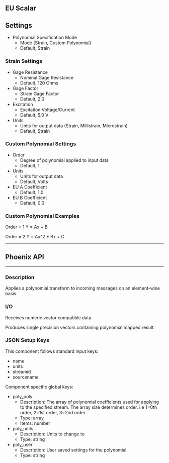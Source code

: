 ## EU Scalar
## Settings

- Polynomial Specification Mode
  - Mode (Strain, Custom Polynomial)
  - Default, Strain

### Strain Settings

- Gage Resistance
  - Nominal Gage Resistance
  - Default, 120 Ohms
- Gage Factor
  - Strain Gage Factor
  - Default, 2.0
- Excitation
  - Excitation Voltage/Current
  - Default, 5.0 V
- Units
  - Units for output data (Strain, Millistrain, Microstrain)
  - Default, Strain

### Custom Polynomial Settings

- Order
  - Degree of polynomial applied to input data
  - Default, 1
- Units
  - Units for output data
  - Default, Volts
- EU A Coefficient
  - Default, 1.0
- EU B Coefficient
  - Default, 0.0

### Custom Polynomial Examples

Order = 1 Y = Ax + B

Order = 2 Y = Ax^2 + Bx + C

___
## Phoenix API
___
### Description

Applies a polynomial transform to incoming messages on an element-wise basis.

### I/O

Receives numeric vector compatible data.

Produces single precision vectors containing polynomial mapped result.

### JSON Setup Keys

This component follows standard input keys:

- name
- units
- streamid
- sourcename

Component specific global keys:

- poly\_poly
  - Description: The array of polynomial coefficients used for applying to the specified stream. The array size determines order. i.e 1=0th order, 2=1st order, 3=2nd order
  - Type: array
  - Items: number
- poly\_units
  - Description: Units to change to
  - Type: string
- poly\_user
  - Description: User saved settings for the polynomial
  - Type: string
